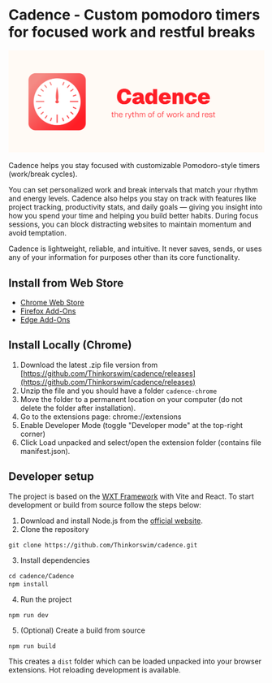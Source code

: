 # Cadence - Custom pomodoro timers for focused work and restful breaks

![cadence](Design/marketplace/marquee.png)

Cadence helps you stay focused with customizable Pomodoro-style timers (work/break cycles).

You can set personalized work and break intervals that match your rhythm and energy levels. Cadence also helps you stay on track with features like project tracking, productivity stats, and daily goals — giving you insight into how you spend your time and helping you build better habits. During focus sessions, you can block distracting websites to maintain momentum and avoid temptation.

Cadence is lightweight, reliable, and intuitive. It never saves, sends, or uses any of your information for purposes other than its core functionality.

## Install from Web Store

- [Chrome Web Store](https://chromewebstore.google.com/detail/cadence-pomodoro-focus-ti/mjpanfloecbdhkpilhgkglonabikjadf)
- [Firefox Add-Ons](https://addons.mozilla.org/en-US/firefox/addon/cadence-pomodoro-focus-timers/)
- [Edge Add-Ons](https://microsoftedge.microsoft.com/addons/detail/cadence-pomodoro-focus-/lkgpghlmfjbmfjckgebegoclmklkhdml)

## Install Locally (Chrome)

1. Download the latest .zip file version from [https://github.com/Thinkorswim/cadence/releases](https://github.com/Thinkorswim/cadence/releases)
2. Unzip the file and you should have a folder `cadence-chrome`
3. Move the folder to a permanent location on your computer (do not delete the folder after installation).
4. Go to the extensions page: chrome://extensions
5. Enable Developer Mode (toggle "Developer mode" at the top-right corner)
6. Click Load unpacked and select/open the extension folder (contains file manifest.json).

## Developer setup

The project is based on the [WXT Framework](https://wxt.dev/) with Vite and React. To start development or build from source follow the steps below:

1. Download and install Node.js from the [official website](https://nodejs.org/).
2. Clone the repository 

```
git clone https://github.com/Thinkorswim/cadence.git
``` 

3. Install dependencies 

```
cd cadence/Cadence
npm install
```

4. Run the project

```
npm run dev
```

5. (Optional) Create a build from source

```
npm run build
```

This creates a `dist` folder which can be loaded unpacked into your browser extensions. Hot reloading development is available.
